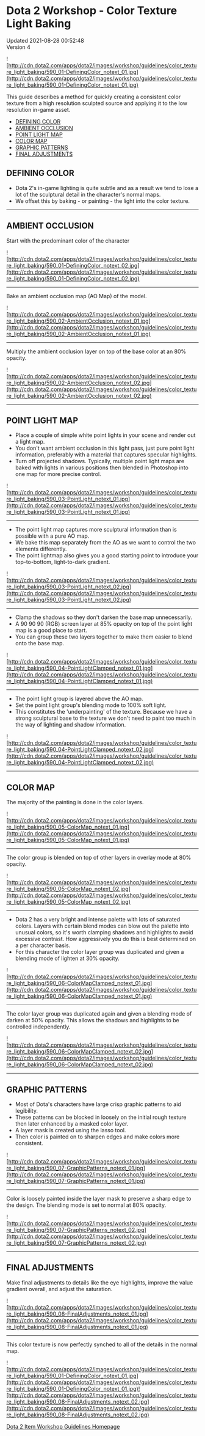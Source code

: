 # Dota 2 Workshop - Color Texture Light Baking
Updated 2021-08-28 00:52:48  
Version 4  

![http://cdn.dota2.com/apps/dota2/images/workshop/guidelines/color_texture_light_baking/590_01-DefiningColor_notext_01.jpg](http://cdn.dota2.com/apps/dota2/images/workshop/guidelines/color_texture_light_baking/590_01-DefiningColor_notext_01.jpg)  
  
This guide describes a method for quickly creating a consistent color texture from a high resolution sculpted source and applying it to the low resolution in-game asset.  
  

* [DEFINING COLOR](#define)
* [AMBIENT OCCLUSION](#ambient)
* [POINT LIGHT MAP](#pointlight)
* [COLOR MAP](#colormap)
* [GRAPHIC PATTERNS](#patterns)
* [FINAL ADJUSTMENTS](#final)

  
  
  
  
##  DEFINING COLOR

* Dota 2's in-game lighting is quite subtle and as a result we tend to lose a lot of the sculptural detail in the character's normal maps.
* We offset this by baking - or painting - the light into the color texture.

  
  
---
  
  
  
  
## AMBIENT OCCLUSION
Start with the predominant color of the character  
  
![http://cdn.dota2.com/apps/dota2/images/workshop/guidelines/color_texture_light_baking/590_01-DefiningColor_notext_02.jpg](http://cdn.dota2.com/apps/dota2/images/workshop/guidelines/color_texture_light_baking/590_01-DefiningColor_notext_02.jpg)  
  
---
  
  
Bake an ambient occlusion map (AO Map) of the model.  
  
![http://cdn.dota2.com/apps/dota2/images/workshop/guidelines/color_texture_light_baking/590_02-AmbientOcclusion_notext_01.jpg](http://cdn.dota2.com/apps/dota2/images/workshop/guidelines/color_texture_light_baking/590_02-AmbientOcclusion_notext_01.jpg)  
  
---
  
  
Multiply the ambient occlusion layer on top of the base color at an 80% opacity.  
  
![http://cdn.dota2.com/apps/dota2/images/workshop/guidelines/color_texture_light_baking/590_02-AmbientOcclusion_notext_02.jpg](http://cdn.dota2.com/apps/dota2/images/workshop/guidelines/color_texture_light_baking/590_02-AmbientOcclusion_notext_02.jpg)  
  
---
  
  
  
  
##   
## POINT LIGHT MAP

* Place a couple of simple white point lights in your scene and render out a light map.
* You don't want ambient occlusion in this light pass, just pure point light information, preferably with a material that captures specular highlights.
* Turn off projected shadows. Typically, multiple point light maps are baked with lights in various positions then blended in Photoshop into one map for more precise control.

  
  
![http://cdn.dota2.com/apps/dota2/images/workshop/guidelines/color_texture_light_baking/590_03-PointLight_notext_01.jpg](http://cdn.dota2.com/apps/dota2/images/workshop/guidelines/color_texture_light_baking/590_03-PointLight_notext_01.jpg)  
  
---
  
  

* The point light map captures more sculptural information than is possible with a pure AO map.
* We bake this map separately from the AO as we want to control the two elements differently.
* The point lightmap also gives you a good starting point to introduce your top-to-bottom, light-to-dark gradient.

  
  
![http://cdn.dota2.com/apps/dota2/images/workshop/guidelines/color_texture_light_baking/590_03-PointLight_notext_02.jpg](http://cdn.dota2.com/apps/dota2/images/workshop/guidelines/color_texture_light_baking/590_03-PointLight_notext_02.jpg)  
  
---
  
  

* Clamp the shadows so they don't darken the base map unnecessarily.
* A 90 90 90 (RGB) screen layer at 85% opacity on top of the point light map is a good place to start.
* You can group these two layers together to make them easier to blend onto the base map.

  
  
![http://cdn.dota2.com/apps/dota2/images/workshop/guidelines/color_texture_light_baking/590_04-PointLightClamped_notext_01.jpg](http://cdn.dota2.com/apps/dota2/images/workshop/guidelines/color_texture_light_baking/590_04-PointLightClamped_notext_01.jpg)  
  
---
  
  

* The point light group is layered above the AO map.
* Set the point light group's blending mode to 100% soft light.
* This constitutes the 'underpainting' of the texture. Because we have a strong sculptural base to the texture we don't need to paint too much in the way of lighting and shadow information.

  
  
![http://cdn.dota2.com/apps/dota2/images/workshop/guidelines/color_texture_light_baking/590_04-PointLightClamped_notext_02.jpg](http://cdn.dota2.com/apps/dota2/images/workshop/guidelines/color_texture_light_baking/590_04-PointLightClamped_notext_02.jpg)  
  
---
  
  
  
  
## COLOR MAP
The majority of the painting is done in the color layers.  
  
![http://cdn.dota2.com/apps/dota2/images/workshop/guidelines/color_texture_light_baking/590_05-ColorMap_notext_01.jpg](http://cdn.dota2.com/apps/dota2/images/workshop/guidelines/color_texture_light_baking/590_05-ColorMap_notext_01.jpg)  
  
---
  
  
The color group is blended on top of other layers in overlay mode at 80% opacity.  
  
![http://cdn.dota2.com/apps/dota2/images/workshop/guidelines/color_texture_light_baking/590_05-ColorMap_notext_02.jpg](http://cdn.dota2.com/apps/dota2/images/workshop/guidelines/color_texture_light_baking/590_05-ColorMap_notext_02.jpg)  
  
---
  
  

* Dota 2 has a very bright and intense palette with lots of saturated colors. Layers with certain blend modes can blow out the palette into unusual colors, so it's worth clamping shadows and highlights to avoid excessive contrast. How aggressively you do this is best determined on a per character basis.
* For this character the color layer group was duplicated and given a blending mode of lighten at 30% opacity.

  
  
![http://cdn.dota2.com/apps/dota2/images/workshop/guidelines/color_texture_light_baking/590_06-ColorMapClamped_notext_01.jpg](http://cdn.dota2.com/apps/dota2/images/workshop/guidelines/color_texture_light_baking/590_06-ColorMapClamped_notext_01.jpg)  
  
---
  
  
The color layer group was duplicated again and given a blending mode of darken at 50% opacity. This allows the shadows and highlights to be controlled independently.  
  
![http://cdn.dota2.com/apps/dota2/images/workshop/guidelines/color_texture_light_baking/590_06-ColorMapClamped_notext_02.jpg](http://cdn.dota2.com/apps/dota2/images/workshop/guidelines/color_texture_light_baking/590_06-ColorMapClamped_notext_02.jpg)  
  
---
  
  
  
  
## GRAPHIC PATTERNS

* Most of Dota's characters have large crisp graphic patterns to aid legibility.
* These patterns can be blocked in loosely on the initial rough texture then later enhanced by a masked color layer.
* A layer mask is created using the lasso tool.
* Then color is painted on to sharpen edges and make colors more consistent.

  
  
![http://cdn.dota2.com/apps/dota2/images/workshop/guidelines/color_texture_light_baking/590_07-GraphicPatterns_notext_01.jpg](http://cdn.dota2.com/apps/dota2/images/workshop/guidelines/color_texture_light_baking/590_07-GraphicPatterns_notext_01.jpg)  
  
---
  
  
Color is loosely painted inside the layer mask to preserve a sharp edge to the design. The blending mode is set to normal at 80% opacity.  
  
![http://cdn.dota2.com/apps/dota2/images/workshop/guidelines/color_texture_light_baking/590_07-GraphicPatterns_notext_02.jpg](http://cdn.dota2.com/apps/dota2/images/workshop/guidelines/color_texture_light_baking/590_07-GraphicPatterns_notext_02.jpg)  
  
---
  
  
  
  
## FINAL ADJUSTMENTS
Make final adjustments to details like the eye highlights, improve the value gradient overall, and adjust the saturation.  
  
![http://cdn.dota2.com/apps/dota2/images/workshop/guidelines/color_texture_light_baking/590_08-FinalAdjustments_notext_01.jpg](http://cdn.dota2.com/apps/dota2/images/workshop/guidelines/color_texture_light_baking/590_08-FinalAdjustments_notext_01.jpg)    
  
---
  
  
This color texture is now perfectly synched to all of the details in the normal map.  
  
![http://cdn.dota2.com/apps/dota2/images/workshop/guidelines/color_texture_light_baking/590_01-DefiningColor_notext_01.jpg](http://cdn.dota2.com/apps/dota2/images/workshop/guidelines/color_texture_light_baking/590_01-DefiningColor_notext_01.jpg)![http://cdn.dota2.com/apps/dota2/images/workshop/guidelines/color_texture_light_baking/590_08-FinalAdjustments_notext_02.jpg](http://cdn.dota2.com/apps/dota2/images/workshop/guidelines/color_texture_light_baking/590_08-FinalAdjustments_notext_02.jpg)  
  
[Dota 2 Item Workshop Guidelines Homepage](http://www.dota2.com/workshop/)